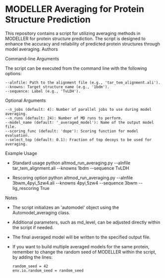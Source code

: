 # MODELLER Averaging for Protein Structure Prediction

This repository contains a script for utilizing averaging methods in MODELLER for protein structure prediction. The script is designed to enhance the accuracy and reliability of predicted protein structures through model averaging.
Authors

Command-line Arguments

The script can be executed from the command line with the following options:

    --alnfile: Path to the alignment file (e.g., 'tar_tem_alignment.ali').
    --knowns: Target structure name (e.g., '1bdm').
    --sequence: Label (e.g., 'TvLDH').

Optional Arguments

    --n_jobs (default: 4): Number of parallel jobs to use during model averaging.
    --n_runs (default: 24): Number of MD runs to perform.
    --model_name (default: '_averaged_model'): Name of the output model file.
    --scoring_func (default: 'dope'): Scoring function for model evaluation.
    --select_top (default: 0.1): Fraction of top decoys to be used for averaging.

Example Usage

- Standard usage 
    python altmod_run_averaging.py --alnfile tar_tem_alignment.ali --knowns 1bdm --sequence TvLDH

- Rescoring option
    python altmod_run_averaging.py --alnfile 3bwm_4pyi_5zw4.ali --knowns 4pyi,5zw4 --sequence 3bwm --lig_rescoring True
    
Notes

- The script initializes an 'automodel' object using the Automodel_averaging class.
- Additional parameters, such as md_level, can be adjusted directly within the script if needed.
- The final averaged model will be written to the specified output file.
- If you want to build multiple averaged models for the same protein, remember to change the random seed of MODELLER within the script, by adding the lines:

      random_seed = 42
      env.io.random_seed = random_seed

